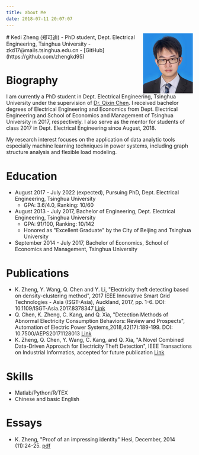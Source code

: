 ```yaml
---
title: about Me
date: 2018-07-11 20:07:07
---
```


<img align="right" src="/image/me.png">
# Kedi Zheng (郑可迪)
- <i class="fa fa-university"></i> PhD student, Dept. Electrical Engineering, Tsinghua University
- <i class="fa fa-envelope"></i> zkd17@mails.tsinghua.edu.cn
- <i class="fa fa-github"></i> [GitHub](https://github.com/zhengkd95)

# Biography
I am currently a PhD student in Dept. Electrical Engineering, Tsinghua University under the supervision of [Dr. Qixin Chen](http://www.eea.tsinghua.edu.cn/cn/faculties/chenqx). I received bachelor degrees of Electrical Engineering and Economics from Dept. Electrical Engineering and School of Economics and Management of Tsinghua University in 2017, respectively. I also serve as the mentor for students of class 2017 in Dept. Electrical Engineering since August, 2018. 

My research interest focuses on the application of data analytic tools especially machine learning techniques in power systems, including graph structure analysis and flexible load modeling.

# Education
- August 2017 - July 2022 (expected), Pursuing PhD, Dept. Electrical Engineering, Tsinghua University
	- GPA: 3.6/4.0, Ranking: 10/60
- August 2013 - July 2017, Bachelor of Engineering, Dept. Electrical Engineering, Tsinghua University
	- GPA: 91/100, Ranking: 10/142
	- Honored as "Excellent Graduate" by the City of Beijing and Tsinghua University
- September 2014 - July 2017, Bachelor of Economics, School of Economics and Management, Tsinghua University

# Publications
- K. Zheng, Y. Wang, Q. Chen and Y. Li, "Electricity theft detecting based on density-clustering method", 2017 IEEE Innovative Smart Grid Technologies - Asia (ISGT-Asia), Auckland, 2017, pp. 1-6. DOI: 10.1109/ISGT-Asia.2017.8378347 [<i class="fa fa-external-link"></i> Link](https://ieeexplore.ieee.org/abstract/document/8378347/)
- Q. Chen, K. Zheng, C. Kang, and Q. Xia, "Detection Methods of Abnormal Electricity Consumption Behaviors: Review and Prospects", Automation of Electric Power Systems,2018,42(17):189-199. DOI: 10.7500/AEPS20171128013 [<i class="fa fa-external-link"></i> Link](http://www.aeps-info.com/aeps/ch/reader/view_abstract.aspx?file_no=20171128013)
- K. Zheng, Q. Chen, Y. Wang, C. Kang, and Q. Xia, "A Novel Combined Data-Driven Approach for Electricity Theft Detection", IEEE Transactions on Industrial Informatics, accepted for future publication [<i class="fa fa-external-link"></i> Link](https://ieeexplore.ieee.org/document/8481475/)

# Skills
- Matlab/Python/R/TEX
- Chinese and basic English

# Essays
- K. Zheng, "Proof of an impressing identity" Hesi, December, 2014 (11):24-25. [<i class="fa fa-file-pdf-o"></i> pdf](https://github.com/zhengkd95/zhengkd95.github.io/raw/hexo/source/pdf/hesi11.pdf/)
